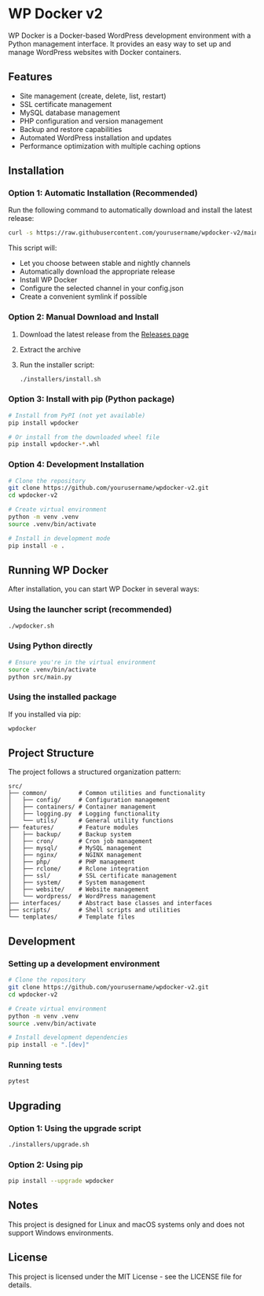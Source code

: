 # WP Docker v2

WP Docker is a Docker-based WordPress development environment with a Python management interface. It provides an easy way to set up and manage WordPress websites with Docker containers.

## Features

- Site management (create, delete, list, restart)
- SSL certificate management
- MySQL database management
- PHP configuration and version management
- Backup and restore capabilities
- Automated WordPress installation and updates
- Performance optimization with multiple caching options

## Installation

### Option 1: Automatic Installation (Recommended)

Run the following command to automatically download and install the latest release:

```bash
curl -s https://raw.githubusercontent.com/yourusername/wpdocker-v2/main/install.sh | bash
```

This script will:

- Let you choose between stable and nightly channels
- Automatically download the appropriate release
- Install WP Docker
- Configure the selected channel in your config.json
- Create a convenient symlink if possible

### Option 2: Manual Download and Install

1. Download the latest release from the [Releases page](https://github.com/yourusername/wpdocker-v2/releases)
2. Extract the archive
3. Run the installer script:

   ```bash
   ./installers/install.sh
   ```

### Option 3: Install with pip (Python package)

```bash
# Install from PyPI (not yet available)
pip install wpdocker

# Or install from the downloaded wheel file
pip install wpdocker-*.whl
```

### Option 4: Development Installation

```bash
# Clone the repository
git clone https://github.com/yourusername/wpdocker-v2.git
cd wpdocker-v2

# Create virtual environment
python -m venv .venv
source .venv/bin/activate

# Install in development mode
pip install -e .
```

## Running WP Docker

After installation, you can start WP Docker in several ways:

### Using the launcher script (recommended)

```bash
./wpdocker.sh
```

### Using Python directly

```bash
# Ensure you're in the virtual environment
source .venv/bin/activate
python src/main.py
```

### Using the installed package

If you installed via pip:

```bash
wpdocker
```

## Project Structure

The project follows a structured organization pattern:

```text
src/
├── common/         # Common utilities and functionality
│   ├── config/     # Configuration management
│   ├── containers/ # Container management
│   ├── logging.py  # Logging functionality
│   └── utils/      # General utility functions
├── features/       # Feature modules
│   ├── backup/     # Backup system
│   ├── cron/       # Cron job management
│   ├── mysql/      # MySQL management
│   ├── nginx/      # NGINX management
│   ├── php/        # PHP management
│   ├── rclone/     # Rclone integration
│   ├── ssl/        # SSL certificate management
│   ├── system/     # System management
│   ├── website/    # Website management
│   └── wordpress/  # WordPress management
├── interfaces/     # Abstract base classes and interfaces
├── scripts/        # Shell scripts and utilities
└── templates/      # Template files
```

## Development

### Setting up a development environment

```bash
# Clone the repository
git clone https://github.com/yourusername/wpdocker-v2.git
cd wpdocker-v2

# Create virtual environment
python -m venv .venv
source .venv/bin/activate

# Install development dependencies
pip install -e ".[dev]"
```

### Running tests

```bash
pytest
```

## Upgrading

### Option 1: Using the upgrade script

```bash
./installers/upgrade.sh
```

### Option 2: Using pip

```bash
pip install --upgrade wpdocker
```

## Notes

This project is designed for Linux and macOS systems only and does not support Windows environments.

## License

This project is licensed under the MIT License - see the LICENSE file for details.
